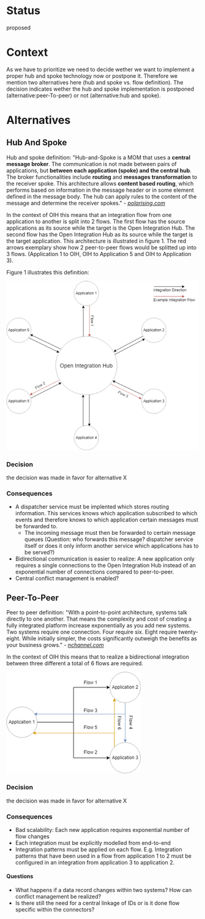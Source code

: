 # Status

proposed

# Context

As we have to prioritize we need to decide wether we want to implement a proper hub and spoke technology now or postpone it.
Therefore we mention two alternatives here (hub and spoke vs. flow definition). The decision indicates wether the hub and spoke implementation is postponed (alternative:peer-To-peer) or not (alternative:hub and spoke).

# Alternatives

## Hub And Spoke

Hub and spoke definition: "Hub-and-Spoke is a MOM that uses a **central message broker**. The communication is not made between pairs of applications, but **between each application (spoke) and the central hub**. The broker functionalities include **routing** and **messages transformation** to the receiver spoke. This architecture allows **content based routing**, which performs based on information in the message header or in some element defined in the message body. The hub can apply rules to the content of the message and determine the receiver spokes." _-_ [_polarising.com_](https://www.polarising.com/2016/09/hub-spoke-architecture/)

In the context of OIH this means that an integration flow from one application to another is split into 2 flows. The first flow has the source applications as its source while the target is the Open Integration Hub. The second flow has the Open Integration Hub as its source while the target is the target application. This architecture is illustrated in figure 1. The red arrows exemplary show how 2 peer-to-peer flows would be splitted up into 3 flows. (Application 1 to OIH, OIH to Application 5 and OIH to Application 3).

Figure 1 illustrates this definition:

![Figure1-HubAndSpoke](../../assets/HubAndSpoke.png)

### Decision

the decision was made in favor for alternative X

### Consequences

* A dispatcher service must be implented which stores routing information. This services knows which application subscribed to which events and therefore knows to which application certain messages must be forwarded to.
  * The incoming message must then be forwarded to certain message queues (Question: who forwards this message? dispatcher service itself or does it only inform another service which applications has to be served?)
* Bidirectional communication is easier to realize: A new application only requires a single connections to the Open Integration Hub instead of an exponential number of connections compared to peer-to-peer.
* Central conflict management is enabled?

## Peer-To-Peer

Peer to peer definition: "With a point-to-point architecture, systems talk directly to one another. That means the complexity and cost of creating a fully integrated platform increase exponentially as you add new systems. Two systems require one connection. Four require six. Eight require twenty-eight. While initially simpler, the costs significantly outweigh the benefits as your business grows." _-_ [_nchannel.com_](https://www.nchannel.com/blog/4-business-benefits-hub-spoke-integration-architecture/)

In the context of OIH this means that to realize a bidirectional integration between three different a total of 6 flows are required. 

![Figure2-PeerToPeer](../../assets/PeerToPeer.png)

### Decision

the decision was made in favor for alternative X

### Consequences

* Bad scalability: Each new application requires exponential number of flow changes
* Each integration must be explicitly modelled from end-to-end
* Integration patterns must be applied on each flow. E.g. Integration patterns that have been used in a flow from application 1 to 2 must be configured in an integration from application 3 to application 2.

#### Questions

* What happens if a data record changes within two systems? How can conflict management be realized?
* Is there still the need for a central linkage of IDs or is it done flow specific within the connectors?

